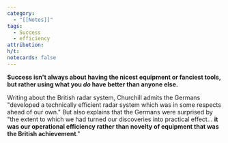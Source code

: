 ```yaml
---
category:
  - "[[Notes]]"
tags:
  - Success
  - efficiency
attribution: 
h/t: 
notecards: false
---
```

**Success isn't always about having the nicest equipment or fanciest tools, but rather using what you *do* have better than anyone else.**

Writing about the British radar system, Churchill admits the Germans "developed a technically efficient radar system which was in some respects ahead of our own." But also explains that the Germans were surprised by "the extent to which we had turned our discoveries into practical effect... **it was our operational efficiency rather than novelty of equipment that was the British achievement**."